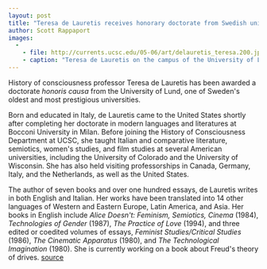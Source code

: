 ```yaml
---
layout: post
title: "Teresa de Lauretis receives honorary doctorate from Swedish university"
author: Scott Rappaport
images:
  -
    - file: http://currents.ucsc.edu/05-06/art/delauretis_teresa.200.jpg
    - caption: "Teresa de Lauretis on the campus of the University of Lund"
---
```


History of consciousness professor Teresa de Lauretis has been awarded a doctorate _honoris causa_ from the University of Lund, one of Sweden's oldest and most prestigious universities.

Born and educated in Italy, de Lauretis came to the United States shortly after completing her doctorate in modern languages and literatures at Bocconi University in Milan. Before joining the History of Consciousness Department at UCSC, she taught Italian and comparative literature, semiotics, women's studies, and film studies at several American universities, including the University of Colorado and the University of Wisconsin. She has also held visiting professorships in Canada, Germany, Italy, and the Netherlands, as well as the United States.

The author of seven books and over one hundred essays, de Lauretis writes in both English and Italian. Her works have been translated into 14 other languages of Western and Eastern Europe, Latin America, and Asia. Her books in English include _Alice Doesn't: Feminism, Semiotics, Cinema_ (1984), _Technologies of Gender_ (1987), _The Practice of Love_ (1994), and three edited or coedited volumes of essays, _Feminist Studies/Critical Studies_ (1986), _The Cinematic Apparatus_ (1980), and _The Technological Imagination_ (1980). She is currently working on a book about Freud's theory of drives.
[source](http://www1.ucsc.edu/currents/05-06/11-28/awards-delauretis.asp "Permalink to awards-delauretis")
